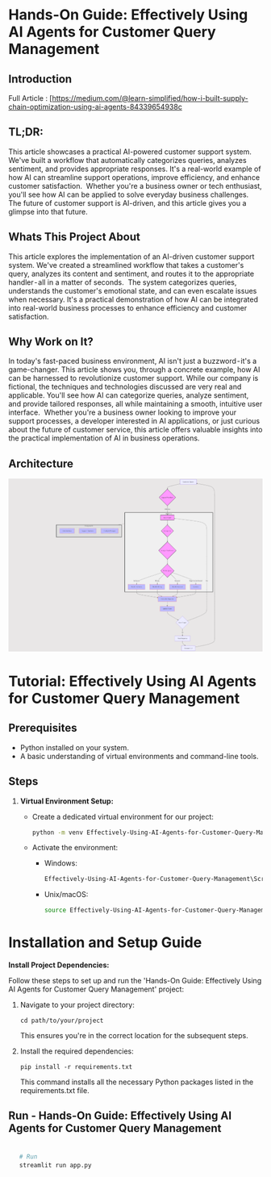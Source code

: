 # Hands-On Guide: Effectively Using AI Agents for Customer Query Management 

## Introduction

Full Article : [https://medium.com/@learn-simplified/how-i-built-supply-chain-optimization-using-ai-agents-84339654938c

## TL;DR:

This article showcases a practical AI-powered customer support system. We've built a workflow that automatically categorizes queries, analyzes sentiment, and provides appropriate responses. It's a real-world example of how AI can streamline support operations, improve efficiency, and enhance customer satisfaction. 
Whether you're a business owner or tech enthusiast, you'll see how AI can be applied to solve everyday business challenges. The future of customer support is AI-driven, and this article gives you a glimpse into that future.


## Whats This Project About

This article explores the implementation of an AI-driven customer support system. We've created a streamlined workflow that takes a customer's query, analyzes its content and sentiment, and routes it to the appropriate handler - all in a matter of seconds. 
The system categorizes queries, understands the customer's emotional state, and can even escalate issues when necessary. It's a practical demonstration of how AI can be integrated into real-world business processes to enhance efficiency and customer satisfaction.

## Why Work on It?

In today's fast-paced business environment, AI isn't just a buzzword - it's a game-changer. This article shows you, through a concrete example, how AI can be harnessed to revolutionize customer support. While our company is fictional, the techniques and technologies discussed are very real and applicable. You'll see how AI can categorize queries, analyze sentiment, and provide tailored responses, all while maintaining a smooth, intuitive user interface. 
Whether you're a business owner looking to improve your support processes, a developer interested in AI applications, or just curious about the future of customer service, this article offers valuable insights into the practical implementation of AI in business operations.


## Architecture
![Design Diagram](design_docs/design.png)


# Tutorial: Effectively Using AI Agents for Customer Query Management 

## Prerequisites
- Python installed on your system.
- A basic understanding of virtual environments and command-line tools.

## Steps

1. **Virtual Environment Setup:**
   - Create a dedicated virtual environment for our project:
   
     ```bash
     python -m venv Effectively-Using-AI-Agents-for-Customer-Query-Management
     ```
   - Activate the environment:
   
     - Windows:
       ```bash
       Effectively-Using-AI-Agents-for-Customer-Query-Management\Scripts\activate
       ```
     - Unix/macOS:
       ```bash
       source Effectively-Using-AI-Agents-for-Customer-Query-Management/bin/activate
       ```
   
# Installation and Setup Guide

**Install Project Dependencies:**

Follow these steps to set up and run the 'Hands-On Guide: Effectively Using AI Agents for Customer Query Management' project:

1. Navigate to your project directory:
   ```
   cd path/to/your/project
   ```
   This ensures you're in the correct location for the subsequent steps.

2. Install the required dependencies:
   ```
   pip install -r requirements.txt
   ```
   This command installs all the necessary Python packages listed in the requirements.txt file.


## Run - Hands-On Guide: Effectively Using AI Agents for Customer Query Management

   ```bash 
     
      # Run 
      streamlit run app.py
      
   ```








